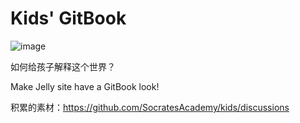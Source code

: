 # Kids' GitBook

![image](https://user-images.githubusercontent.com/543384/133020608-0d945201-79ef-41b6-b5df-b032f812390d.png)

如何给孩子解释这个世界？

Make Jelly site have a GitBook look!

积累的素材：https://github.com/SocratesAcademy/kids/discussions
